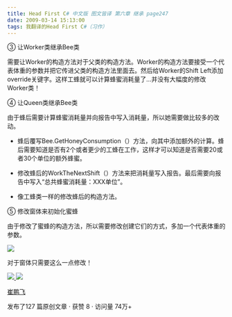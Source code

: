 ```yaml
---
title: Head First C# 中文版 图文皆译 第六章 继承 page247
date: 2009-03-14 15:13:00
tags: 我翻译的Head First C#（习作）
---
```

③  让Worker类继承Bee类

  

需要让Worker的构造方法对于父类的构造方法。Worker的构造方法要接受一个代表体重的参数并把它传进父类的构造方法里面去。然后给Worker的Shift
Left添加override关键字。这样工蜂就可以计算蜂蜜消耗量了...并没有大幅度的修改Worker类！

  

④  让Queen类继承Bee类

  

由于蜂后需要计算蜂蜜消耗量并向报告中写入消耗量，所以她需要做比较多的改动。

*  蜂后覆写Bee.GetHoneyConsumption（）方法，向其中添加额外的计算。蜂后需要知道是否有2个或者更少的工蜂在工作，这样才可以知道是否需要20或者30个单位的额外蜂蜜。 

*  修改蜂后的WorkTheNextShift（）方法来把消耗量写入报告。最后需要向报告中写入“总共蜂蜜消耗量：XXX单位”。 

*  像工蜂类一样的修改蜂后的构造方法。 

  

⑤  修改窗体来初始化蜜蜂

  

由于修改了蜜蜂的构造方法，所以需要修改创建它们的方式，多加一个代表体重的参数。

![](https://p-blog.csdn.net/images/p_blog_csdn_net/cuipengfei1/EntryImages/20090314/2009-03-14_15-11-23.jpg)

对于窗体只需要这么一点修改！



[ ![](https://profile.csdnimg.cn/5/2/5/3_cuipengfei1)
![](https://g.csdnimg.cn/static/user-reg-year/1x/11.png)
](https://blog.csdn.net/cuipengfei1)

[ 崔鹏飞 ](https://blog.csdn.net/cuipengfei1)

发布了127 篇原创文章  ·  获赞 8  ·  访问量 74万+

